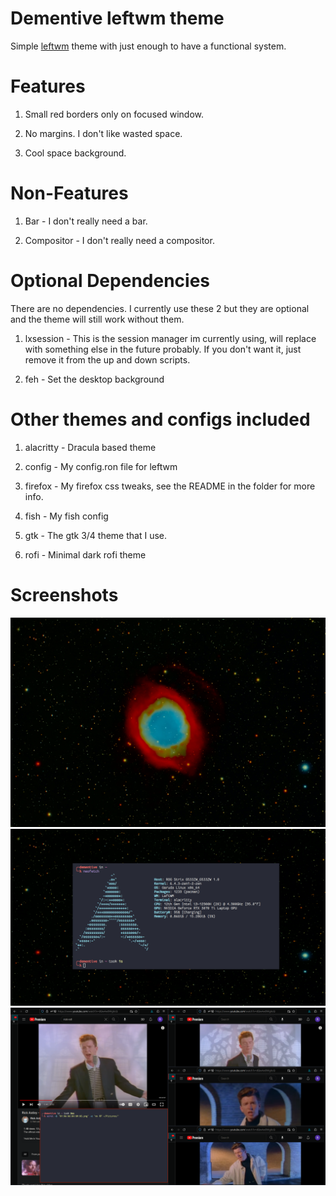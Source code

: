 # Dementive leftwm theme

Simple [leftwm](https://github.com/leftwm/leftwm) theme with just enough to have a functional system.

# Features

1. Small red borders only on focused window.

2. No margins. I don't like wasted space.

3. Cool space background.

# Non-Features

1. Bar - I don't really need a bar.

2. Compositor - I don't really need a compositor.

# Optional Dependencies

There are no dependencies. I currently use these 2 but they are optional and the theme will still work without them.

1. lxsession - This is the session manager im currently using, will replace with something else in the future probably. If you don't want it, just remove it from the up and down scripts.

2. feh - Set the desktop background

# Other themes and configs included

1. alacritty - Dracula based theme

2. config - My config.ron file for leftwm

3. firefox - My firefox css tweaks, see the README in the folder for more info.

4. fish - My fish config

5. gtk - The gtk 3/4 theme that I use.

6. rofi - Minimal dark rofi theme

# Screenshots

![Space Background](background.png)
![Example Desktop](/assets/image2.png)
![Example Layout](/assets/image.png)
